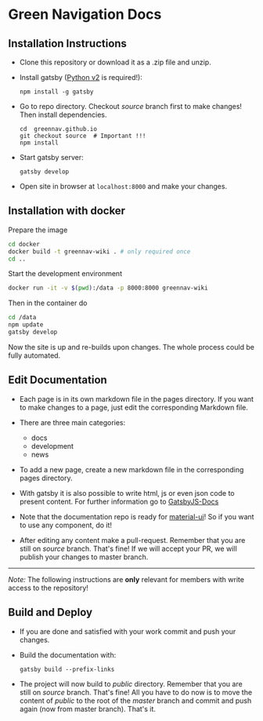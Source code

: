 # Green Navigation Docs

## Installation Instructions

- Clone this repository or download it as a .zip file and unzip.
- Install gatsby ([Python v2](https://www.python.org/) is required!):

  ```shell
  npm install -g gatsby
  ```

- Go to repo directory. Checkout _source_ branch first to make changes! Then install dependencies.

  ```shell
  cd  greennav.github.io
  git checkout source  # Important !!!
  npm install
  ```

- Start gatsby server:

  ```shell
  gatsby develop
  ```

- Open site in browser at `localhost:8000` and make your changes.

## Installation with docker

Prepare the image

```zsh
cd docker
docker build -t greennav-wiki . # only required once
cd ..
```

Start the development environment

```zsh
docker run -it -v $(pwd):/data -p 8000:8000 greennav-wiki
```

Then in the container do

```zsh
cd /data
npm update
gatsby develop
```
Now the site is up and re-builds upon changes. The whole process could be fully automated.

## Edit Documentation

- Each page is in its own markdown file in the pages directory. If you want to make changes to a page, just edit the corresponding Markdown file.
- There are three main categories:

  - docs
  - development
  - news

- To add a new page, create a new markdown file in the corresponding pages directory.

- With gatsby it is also possible to write html, js or even json code to present content. For further information go to [GatsbyJS-Docs](https://github.com/gatsbyjs/gatsby)

- Note that the documentation repo is ready for [material-ui](http://www.material-ui.com/#/)! So if you want to use any component, do it!

- After editing any content make a pull-request. Remember that you are still on _source_ branch. That's fine! If we will accept your PR, we will publish your changes to master branch.

--------------------------------------------------------------------------------

_Note:_ The following instructions are **only** relevant for members with write access to the repository!

## Build and Deploy

- If you are done and satisfied with your work commit and push your changes.
- Build the documentation with:

  ```shell
  gatsby build --prefix-links
  ```

- The project will now build to _public_ directory. Remember that you are still on _source_ branch. That's fine! All you have to do now is to move the content of _public_ to the root of the _master_ branch and commit and push again (now from master branch). That's it.
